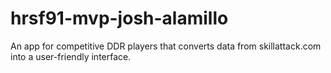 # hrsf91-mvp-josh-alamillo
An app for competitive DDR players that converts data from skillattack.com into a user-friendly interface.
